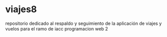 # viajes8
repositorio dedicado al respaldo y seguimiento de la aplicación de viajes y vuelos para el ramo de iacc programacion web 2
